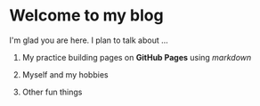 # Welcome to my blog

I'm glad you are here. I plan to talk about ...

1. My practice building pages on **GitHub Pages** using *markdown*  

2. Myself and my hobbies

4. Other fun things
